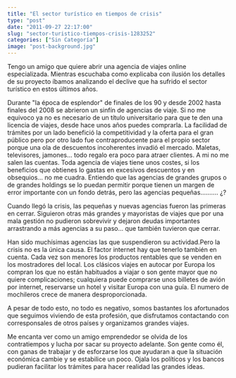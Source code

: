 ```yaml
---
title: "El sector turístico en tiempos de crisis"
type: "post"
date: "2011-09-27 22:17:00"
slug: "sector-turistico-tiempos-crisis-1283252"
categories: ["Sin Categoría"]
image: "post-background.jpg"
---
```


Tengo un amigo que quiere abrir una agencia de viajes online especializada. Mientras escuchaba como explicaba con ilusión los detalles de su proyecto íbamos analizando el declive que ha sufrido el sector turístico en estos últimos años.

Durante "la época de esplendor" de finales de los 90 y desde 2002 hasta finales del 2008 se abrieron un sinfín de agencias de viaje. Si no me equivoco ya no es necesario de un título universitario para que te den una licencia de viajes, desde hace unos años puedes comprarla. La facilidad de trámites por un lado benefició la competitividad y la oferta para el gran público pero por otro lado fue contraproducente para el propio sector porque una ola de descuentos incoherentes invadió el mercado. Maletas, televisores, jamones... todo regalo era poco para atraer clientes. A mi no me salen las cuentas. Toda agencia de viajes tiene unos costes, si los beneficios que obtienes lo gastas en excesivos descuentos y en obsequios... no me cuadra. Entiendo que las agencias de grandes grupos o de grandes holdings se lo puedan permitir porque tienen un margen de error importante con un fondo detrás, pero las agencias pequeñas.......... ¿?

Cuando llegó la crisis, las pequeñas y nuevas agencias fueron las primeras en cerrar. Siguieron otras más grandes y mayoristas de viajes que por una mala gestión no pudieron sobrevivir y dejaron deudas importantes arrastrando a más agencias a su paso... que también tuvieron que cerrar.

Han sido muchísimas agencias las que suspendieron su actividad.Pero la crisis no es la única causa. El factor internet hay que tenerlo también en cuenta. Cada vez son menores los productos rentables que se venden en los mostradores del local. Los clásicos viajes en autocar por Europa los compran los que no están habituados a viajar o son gente mayor que no quiere complicaciones; cualquiera puede comprarse unos billetes de avión por internet, reservarse un hotel y visitar Europa con una guía. El numero de mochileros crece de manera desproporcionada.

A pesar de todo esto, no todo es negativo, somos bastantes los afortunados que seguimos viviendo de esta profesión, que disfrutamos contactando con corresponsales de otros países y organizamos grandes viajes.

Me encanta ver como un amigo emprendedor se olvida de los contratiempos y lucha por sacar su proyecto adelante. Son gente como él, con ganas de trabajar y de esforzarse los que ayudaran a que la situación económica cambie y se estabilice un poco. Ojala los políticos y los bancos pudieran facilitar los trámites para hacer realidad las grandes ideas.